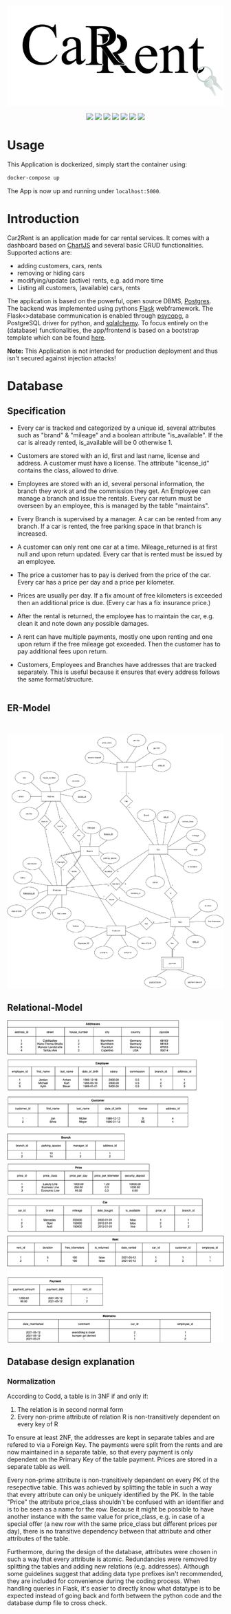![Logo](https://github.com/Madhour/Car2Rent/blob/main/Docs/assets/logo_v3.png)


<p align="center">
<img src="https://img.shields.io/badge/Python-grey?style=flat-square&logo=Python"/>
<img src="https://img.shields.io/badge/Postgres-grey?style=flat-square&logo=Postgresql"/>
<img src="https://img.shields.io/badge/JavaScript-grey?style=flat-square&logo=Javascript"/>
<img src="https://img.shields.io/badge/Chart.js-grey?style=flat-square&logo=chart-dot-js"/>
<img src="https://img.shields.io/badge/Bootstrap-grey?style=flat-square&logo=Bootstrap">
<img src="https://img.shields.io/badge/Docker-grey?style=flat-square&logo=Docker"/>
<img src="https://img.shields.io/badge/Flask-v2.0.1-g?style=flat-square&logo=Flask"/></p>

# Usage 

This Application is dockerized, simply start the container using:
```bash
docker-compose up
```
The App is now up and running under ```localhost:5000```.



# Introduction

Car2Rent is an application made for car rental services. It comes with a dashboard based on [ChartJS](https://www.chartjs.org) and several basic CRUD functionalities. Supported actions are:
- adding customers, cars, rents
- removing or hiding cars
- modifying/update (active) rents, e.g. add more time
- Listing all customers, (available) cars, rents


The application is based on the powerful, open source DBMS, [Postgres](https://www.postgresql.org/). The backend was implemented using pythons [Flask](https://flask.palletsprojects.com/en/2.0.x/) webframework. The Flask<>database communication is enabled through [psycopg](https://www.psycopg.org/), a PostgreSQL driver for python, and [sqlalchemy](https://www.sqlalchemy.org/). To focus entirely on the (database) functionalities, the app/frontend is based on a bootstrap template which can be found [here](https://getbootstrap.com/docs/4.1/examples/).

**Note:** This Application is not intended for production deployment and thus isn't secured against injection attacks!


# Database 
## Specification

- Every car is tracked and categorized by a unique id, several attributes such as "brand" & "mileage" and a boolean attribute "is_available". If the car is already rented, is_available will be 0 otherwise 1.

- Customers are stored with an id, first and last name, license and address. A customer must have a license. The attribute "license_id" contains the class, allowed to drive.

- Employees are stored with an id, several personal information, the branch they work at and the commission they get. An Employee can manage a branch and issue the rentals. Every car return must be overseen by an employee, this is managed by the table "maintains".

- Every Branch is supervised by a manager. A car can be rented from any branch. If a car is rented, the free parking space in that branch is increased. 

- A customer can only rent one car at a time. Mileage_returned is at first null and upon return updated. Every car that is rented must be issued by an employee.
- The price a customer has to pay is derived from the price of the car. Every car has a price per day and a price per kilometer.

- Prices are usually per day. If a fix amount of free kilometers is exceeded then an additional price is due. (Every car has a fix insurance price.)

- After the rental is returned, the employee has to maintain the car, e.g. clean it and note down any possible damages.

- A rent can have multiple payments, mostly one upon renting and one upon return if the free mileage got exceeded. Then the customer has to pay additional fees upon return.

- Customers, Employees and Branches have addresses that are tracked separately. This is useful because it ensures that every address follows the same format/structure.
<br><br>
## ER-Model
<br>

![ER](Database/erm/ERM_Final.png)
<br>

## Relational-Model
![ER](Database/erm/3_Normalform.png)


## Database design explanation

### Normalization

According to Codd, a table is in 3NF if and only if:
 1. The relation is in second normal form
 2. Every non-prime attribute of relation R is non-transitively dependent on every key of R

To ensure at least 2NF, the addresses are kept in separate tables and are refered to via a Foreign Key. The payments were split from the rents and are now maintained in a separate table, so that every payment is only dependent on the Primary Key of the table payment. Prices are stored in a separate table as well.

Every non-prime attribute is non-transitively dependent on every PK of the resepective table. This was achieved by splitting the table in such a way that every attribute can only be uniquely identified by the PK. In the table "Price" the attribute price_class shouldn't be confused with an identifier and is to be seen as a name for the row. Because it might be possible to have another instance with the same value for price_class, e.g. in case of a special offer (a new row with the same price_class but different prices per day), there is no transitive dependency between that attribute and other attributes of the table.
 
Furthermore, during the design of the database, attributes were chosen in such a way that every attribute is atomic. Redundancies were removed by splitting the tables and adding new relations (e.g. addresses). 
Although some guidelines suggest that adding data type prefixes isn't recommended, they are included for convenience during the coding process. When handling queries in Flask, it's easier to directly know what datatype is to be expected instead of going back and forth between the python code and the database dump file to cross check.